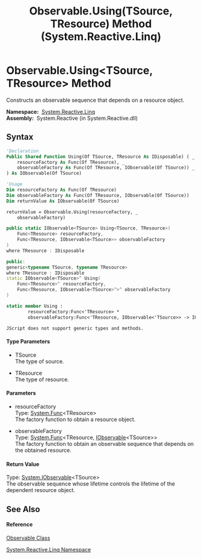 ﻿---
title: Observable.Using(TSource, TResource) Method  (System.Reactive.Linq)
TOCTitle: Using(TSource, TResource) Method
ms:assetid: M:System.Reactive.Linq.Observable.Using``2(System.Func{``1},System.Func{``1,System.IObservable{``0}})
ms:mtpsurl: https://msdn.microsoft.com/en-us/library/Hh229585(v=VS.103)
ms:contentKeyID: 36069000
ms.date: 06/28/2011
mtps_version: v=VS.103
f1_keywords:
- System.Reactive.Linq.Observable.Using``2
dev_langs:
- CSharp
- JScript
- VB
- FSharp
- c++
---

# Observable.Using\<TSource, TResource\> Method

Constructs an observable sequence that depends on a resource object.

**Namespace:**  [System.Reactive.Linq](hh211929\(v=vs.103\).md)  
**Assembly:**  System.Reactive (in System.Reactive.dll)

## Syntax

``` vb
'Declaration
Public Shared Function Using(Of TSource, TResource As IDisposable) ( _
    resourceFactory As Func(Of TResource), _
    observableFactory As Func(Of TResource, IObservable(Of TSource)) _
) As IObservable(Of TSource)
```

``` vb
'Usage
Dim resourceFactory As Func(Of TResource)
Dim observableFactory As Func(Of TResource, IObservable(Of TSource))
Dim returnValue As IObservable(Of TSource)

returnValue = Observable.Using(resourceFactory, _
    observableFactory)
```

``` csharp
public static IObservable<TSource> Using<TSource, TResource>(
    Func<TResource> resourceFactory,
    Func<TResource, IObservable<TSource>> observableFactory
)
where TResource : IDisposable
```

``` c++
public:
generic<typename TSource, typename TResource>
where TResource : IDisposable
static IObservable<TSource>^ Using(
    Func<TResource>^ resourceFactory, 
    Func<TResource, IObservable<TSource>^>^ observableFactory
)
```

``` fsharp
static member Using : 
        resourceFactory:Func<'TResource> * 
        observableFactory:Func<'TResource, IObservable<'TSource>> -> IObservable<'TSource>  when 'TResource : IDisposable
```

``` jscript
JScript does not support generic types and methods.
```

#### Type Parameters

  - TSource  
    The type of source.

<!-- end list -->

  - TResource  
    The type of resource.

#### Parameters

  - resourceFactory  
    Type: [System.Func](https://msdn.microsoft.com/en-us/library/Bb534960)\<TResource\>  
    The factory function to obtain a resource object.  

<!-- end list -->

  - observableFactory  
    Type: [System.Func](https://msdn.microsoft.com/en-us/library/Bb549151)\<TResource, [IObservable](https://msdn.microsoft.com/en-us/library/Dd990377)\<TSource\>\>  
    The factory function to obtain an observable sequence that depends on the obtained resource.  

#### Return Value

Type: [System.IObservable](https://msdn.microsoft.com/en-us/library/Dd990377)\<TSource\>  
The observable sequence whose lifetime controls the lifetime of the dependent resource object.  

## See Also

#### Reference

[Observable Class](hh244252\(v=vs.103\).md)

[System.Reactive.Linq Namespace](hh211929\(v=vs.103\).md)

